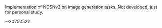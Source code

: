 Implementation of NCSNv2 on image generation tasks. Not developed, just for personal study.

--20250522


